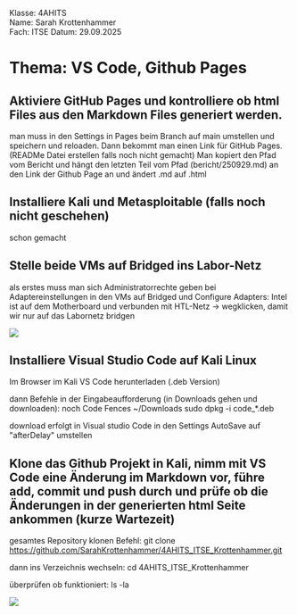 Klasse: 4AHITS   
Name: Sarah Krottenhammer   
Fach: ITSE
Datum: 29.09.2025

# Thema: VS Code, Github Pages
## Aktiviere GitHub Pages und kontrolliere ob html Files aus den Markdown Files generiert werden.
man muss in den Settings in Pages beim Branch auf main umstellen und speichern und reloaden.
Dann bekommt man einen Link für GitHub Pages. (READMe Datei erstellen falls noch nicht gemacht)
Man kopiert den Pfad vom Bericht und hängt den letzten Teil vom Pfad (bericht/250929.md) an den Link der Github Page an und ändert .md auf .html

## Installiere Kali und Metasploitable (falls noch nicht geschehen)
schon gemacht 

## Stelle beide VMs auf Bridged ins Labor-Netz
als erstes muss man sich Administratorrechte geben
bei Adaptereinstellungen in den VMs auf Bridged und Configure Adapters: 
Intel ist auf dem Motherboard und verbunden mit HTL-Netz -> wegklicken, damit wir nur auf das Labornetz bridgen

![](https://github.com/user-attachments/assets/ea9b12a5-35d9-4e0e-8f1c-bcbe242d148e)

## Installiere Visual Studio Code auf Kali Linux
Im Browser im Kali VS Code herunterladen (.deb Version)

dann Befehle in der Eingabeaufforderung (in Downloads gehen und downloaden): noch Code Fences
~/Downloads
sudo dpkg -i code_*.deb

download erfolgt 
in Visual studio Code in den Settings AutoSave auf "afterDelay" umstellen

## Klone das Github Projekt in Kali, nimm mit VS Code eine Änderung im Markdown vor, führe add, commit und push durch und prüfe ob die Änderungen in der generierten html Seite ankommen (kurze Wartezeit)
gesamtes Repository klonen
Befehl:
git clone https://github.com/SarahKrottenhammer/4AHITS_ITSE_Krottenhammer.git

dann ins Verzeichnis wechseln:
cd 4AHITS_ITSE_Krottenhammer

überprüfen ob funktioniert:
ls -la
 
 ![](https://github.com/user-attachments/assets/71978bf5-3088-4c3c-944e-f27a066b35fb)
 
